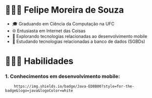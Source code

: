 # 👨🏽‍🎓  Felipe Moreira de Souza

- 🎓  Graduando em Ciência da Computação na UFC
- 🌐  Entusiasta em Internet das Coisas
- 📱  Explorando tecnologias relacionadas ao desenvolvimento mobile
- 💽  Estudando tecnologias relacionadas a banco de dados (SGBDs)

# 🧑🏽‍💻 Habilidades

### 1. Conhecimentos em desenvolvimento mobile:
        https://img.shields.io/badge/Java-ED8B00?style=for-the-badge&logo=java&logoColor=white              
